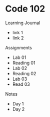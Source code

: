 # Code 102
Learning Journal
 - link 1
 - link 2

Assignments
- Lab 01
- Reading 01
- Lab 02
- Reading 02
- Lab 03
- Read 03

Notes
- Day 1
- Day 2